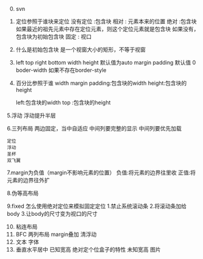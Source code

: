 

0. svn

1. 定位参照于谁块来定位
   			没有定位 :包含块
   			相对		:   元素本来的位置
   			绝对	    :包含块
   							如果最近的祖先元素中存在定位元素，则这个定位元素就是包含块
   							如果没有，包含块为初始包含块
   			固定	: 视口

2. 什么是初始包含块
   			是一个视窗大小的矩形，不等于视窗

3.   left top right bottom width height
			默认值为auto
	  margin padding
	  		默认值 0
	  boder-width
	  		如果不存在border-style
	
4.   百分比参照于谁
		width margin padding:包含块的width
		height:包含块的height
		
		left:包含块的width
		top :包含块的height
	

5.浮动
	浮动提升半层
	
6.三列布局
	两边固定，当中自适应
	中间列要完整的显示
	中间列要优先加载
	
	定位
	浮动
	圣杯
	双飞翼

7.margin为负值（margin不影响元素的位置）
	负值:将元素的边界往里收
	正值:将元素的边界往外扩
	
8.伪等高布局

9.fixed
	怎么使用绝对定位来模拟固定定位
			1.禁止系统滚动条
			2.将滚动条加给body
			3.让body的尺寸变为视口的尺寸

10. 粘连布局
11. BFC
    	两列布局
    	margin叠加
    	清浮动
12. 文本 字体
13. 垂直水平居中
    	已知宽高
    		绝对定个位盒子的特性
    	未知宽高
    	图片


​			 